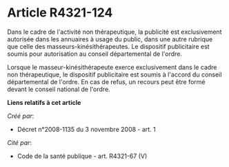 # Article R4321-124

Dans le cadre de l'activité non thérapeutique, la publicité est exclusivement autorisée dans les annuaires à usage du public,
dans une autre rubrique que celle des masseurs-kinésithérapeutes. Le dispositif publicitaire est soumis pour autorisation au
conseil départemental de l'ordre. 

Lorsque le masseur-kinésithérapeute exerce exclusivement dans le cadre non thérapeutique, le dispositif publicitaire est
soumis à l'accord du conseil départemental de l'ordre. En cas de refus, un recours peut être formé devant le conseil national
de l'ordre.

**Liens relatifs à cet article**

_Créé par_:

  - Décret n°2008-1135 du 3 novembre 2008 - art. 1

_Cité par_:

  - Code de la santé publique - art. R4321-67 (V)
